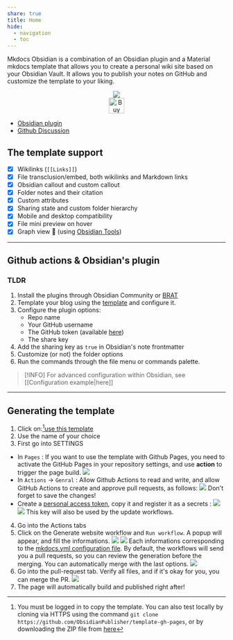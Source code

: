 ```yaml
---
share: true
title: Home
hide:
  - navigation
  - toc
---
```


Mkdocs Obsidian is a combination of an Obsidian plugin and a Material mkdocs template that allows you to create a personal wiki site based on your Obsidian Vault.
It allows you to publish your notes on GitHub and customize the template to your liking.

<p align="center">
	<a href="https://obsidian.md/"><img src="https://img.shields.io/badge/Auxiliary%20Tool-Obsidian-blueviolet"></img></a><br/>
	<a href='https://ko-fi.com/X8X54ZYAV' target='_blank'><img height='36' style='border:0px;height:36px;' src='https://cdn.ko-fi.com/cdn/kofi1.png?v=3' border='0' alt='Buy Me a Coffee at ko-fi.com' /></a><br/>
</p>

- [Obsidian plugin](https://github.com/ObsidianPublisher/obsidian-github-publisher)
- [Github Discussion](https://github.com/ObsidianPublisher/obsidian-github-publisher/discussions)

## The template support

- [x] Wikilinks (`[[Links]]`)
- [x] File transclusion/embed, both wikilinks and Markdown links
- [x] Obsidian callout and custom callout
- [x] Folder notes and their citation
- [x] Custom attributes
- [x] Sharing state and custom folder hierarchy
- [x] Mobile and desktop compatibility
- [x] File mini preview on hover
- [x] Graph view 🎉 (using [Obsidian Tools](https://github.com/mfarragher/obsidiantools))

---

## Github actions & Obsidian's plugin

### TLDR

1. Install the plugins through Obsidian Community or [BRAT](https://github.com/TfTHacker/obsidian42-brat)
2. Template your blog using the [template](https://obsidian-publisher.netlify.app/template/) and configure it.
3. Configure the plugin options:
    - Repo name
    - Your GitHub username
    - The GitHub token (available [here](https://github.com/settings/tokens/new?scopes=repo))
    - The share key
4. Add the sharing key as `true` in Obsidian's note frontmatter
5. Customize (or not) the folder options
6. Run the commands through the file menu or commands palette.

> [!INFO] For advanced configuration within Obsidian, see [[Configuration example|here]]

---

## Generating the template

1. Click on:[^1][use this template](https://github.com/ObsidianPublisher/mkdocs-template/generate)
2. Use the name of your choice
3. First go into SETTINGS
  - In `Pages` : If you want to use the template with Github Pages, you need to activate the GitHub Pages in your repository settings, and use **action** to trigger the page build.
  ![](https://i.imgur.com/VHPLooc.png)
  - In `Actions` -> `Genral` : Allow Github Actions to read and write, and allow GitHub Actions to create and approve pull requests, as follows:
  ![](https://i.imgur.com/w79NrA8.png)
  Don't forget to save the changes!
  - Create a [personal access token](https://github.com/settings/tokens/new?description=PUBLISHER%20TEMPLATE&scopes=repo,workflow), copy it and register it as a secrets :
  ![](https://i.imgur.com/CW7YTms.png)
  ![](https://i.imgur.com/9SCSooJ.png)
  This key will also be used by the update workflows.
4. Go into the Actions tabs
5. Click on the Generate website workflow and `Run workflow`. A popup will appear, and fill the informations.
  ![](https://i.imgur.com/QZj8bk0.png)
  ![](https://i.imgur.com/n8wyvSp.png)
  Each informations corresponding to the [mkdocs.yml configuration file](https://www.mkdocs.org/user-guide/configuration/).
  By default, the workflows will send you a pull requests, so you can review the generation before the merging. You can automatically merge with the last options.
  ![](https://i.imgur.com/SvPPyHc.png)
6. Go into the pull-request tab. Verify all files, and if it's okay for you, you can merge the PR.
  ![](https://i.imgur.com/zKtGagJ.png)
7. The page will automatically build and published right after!

[^1]: You must be logged in to copy the template. You can also test locally by cloning via HTTPS using the command `git clone https://github.com/ObsidianPublisher/template-gh-pages`, or by downloading the ZIP file from [here](https://github.com/ObsidianPublisher/template-gh-pages/archive/refs/heads/main.zip)
